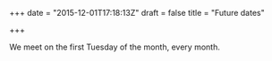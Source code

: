 +++
date = "2015-12-01T17:18:13Z"
draft = false
title = "Future dates"

+++

We meet on the first Tuesday of the month, every month.